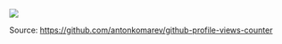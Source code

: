 
![](https://komarev.com/ghpvc/?username=SidB16)

Source: https://github.com/antonkomarev/github-profile-views-counter
